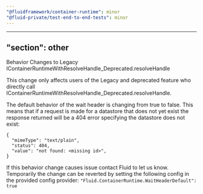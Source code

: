 ```yaml
---
"@fluidframework/container-runtime": minor
"@fluid-private/test-end-to-end-tests": minor
---
```

---
"section": other
---

Behavior Changes to Legacy IContainerRuntimeWithResolveHandle_Deprecated.resolveHandle

This change only affects users of the Legacy and deprecated feature who directly call IContainerRuntimeWithResolveHandle_Deprecated.resolveHandle.

The default behavior of the wait header is changing from true to false. This means that if a request is made for a datastore that does not yet exist the response returned will be a 404 error specifying the datastore does not exist:
```
{
  "mimeType": "text/plain",
  "status": 404,
  "value": "not found: <missing id>",
}
```

If this behavior change causes issue contact Fluid to let us know. Temporarily the change can be reverted by setting the following config in the provided config provider:
`"Fluid.ContainerRuntime.WaitHeaderDefault": true`
